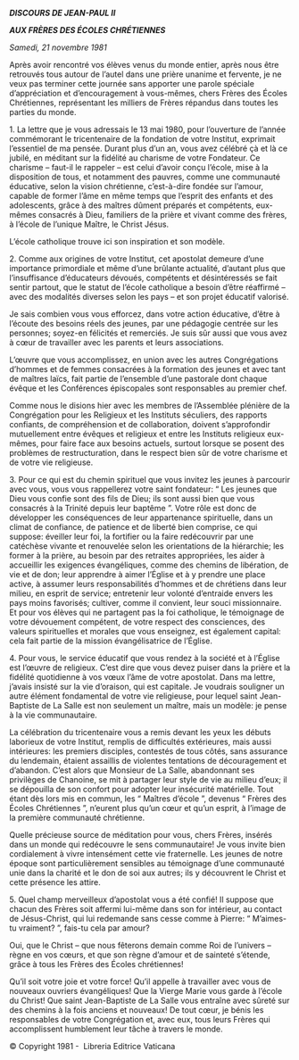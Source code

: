***DISCOURS DE JEAN-PAUL II***

***AUX FRÈRES DES ÉCOLES CHRÉTIENNES***

*Samedi, 21 novembre 1981*

Après avoir rencontré vos élèves venus du monde entier, après nous être retrouvés tous autour de l’autel dans une prière unanime et fervente, je ne veux pas terminer cette journée sans apporter une parole spéciale d’appréciation et d’encouragement à vous-mêmes, chers Frères des Écoles Chrétiennes, représentant les milliers de Frères répandus dans toutes les parties du monde.

1\. La lettre que je vous adressais le 13 mai 1980, pour l’ouverture de l’année commémorant le tricentenaire de la fondation de votre Institut, exprimait l’essentiel de ma pensée. Durant plus d’un an, vous avez célébré çà et là ce jubilé, en méditant sur la fidélité au charisme de votre Fondateur. Ce charisme – faut-il le rappeler – est celui d’avoir conçu l’école, mise à la disposition de tous, et notamment des pauvres, comme une communauté éducative, selon la vision chrétienne, c’est-à-dire fondée sur l’amour, capable de former l’âme en même temps que l’esprit des enfants et des adolescents, grâce à des maîtres dûment préparés et compétents, eux-mêmes consacrés à Dieu, familiers de la prière et vivant comme des frères, à l’école de l’unique Maître, le Christ Jésus.

L’école catholique trouve ici son inspiration et son modèle.

2\. Comme aux origines de votre Institut, cet apostolat demeure d’une importance primordiale et même d’une brûlante actualité, d’autant plus que l’insuffisance d’éducateurs dévoués, compétents et désintéressés se fait sentir partout, que le statut de l’école catholique a besoin d’être réaffirmé – avec des modalités diverses selon les pays – et son projet éducatif valorisé.

Je sais combien vous vous efforcez, dans votre action éducative, d’être à l’écoute des besoins réels des jeunes, par une pédagogie centrée sur les personnes; soyez-en félicités et remerciés. Je suis sûr aussi que vous avez à cœur de travailler avec les parents et leurs associations.

L’œuvre que vous accomplissez, en union avec les autres Congrégations d’hommes et de femmes consacrées à la formation des jeunes et avec tant de maîtres laïcs, fait partie de l’ensemble d’une pastorale dont chaque évêque et les Conférences épiscopales sont responsables au premier chef.

Comme nous le disions hier avec les membres de l’Assemblée plénière de la Congrégation pour les Religieux et les Instituts séculiers, des rapports confiants, de compréhension et de collaboration, doivent s’approfondir mutuellement entre évêques et religieux et entre les Instituts religieux eux-mêmes, pour faire face aux besoins actuels, surtout lorsque se posent des problèmes de restructuration, dans le respect bien sûr de votre charisme et de votre vie religieuse.

3\. Pour ce qui est du chemin spirituel que vous invitez les jeunes à parcourir avec vous, vous vous rappellerez votre saint fondateur: “ Les jeunes que Dieu vous confie sont des fils de Dieu; ils sont aussi bien que vous consacrés à la Trinité depuis leur baptême ”. Votre rôle est donc de développer les conséquences de leur appartenance spirituelle, dans un climat de confiance, de patience et de liberté bien comprise, ce qui suppose: éveiller leur foi, la fortifier ou la faire redécouvrir par une catéchèse vivante et renouvelée selon les orientations de la hiérarchie; les former à la prière, au besoin par des retraites appropriées, les aider à accueillir les exigences évangéliques, comme des chemins de libération, de vie et de don; leur apprendre à aimer l’Église et à y prendre une place active, à assumer leurs responsabilités d’hommes et de chrétiens dans leur milieu, en esprit de service; entretenir leur volonté d’entraide envers les pays moins favorisés; cultiver, comme il convient, leur souci missionnaire. Et pour vos élèves qui ne partagent pas la foi catholique, le témoignage de votre dévouement compétent, de votre respect des consciences, des valeurs spirituelles et morales que vous enseignez, est également capital: cela fait partie de la mission évangélisatrice de l’Église.

4\. Pour vous, le service éducatif que vous rendez à la société et à l’Église est l’œuvre de religieux. C’est dire que vous devez puiser dans la prière et la fidélité quotidienne à vos vœux l’âme de votre apostolat. Dans ma lettre, j’avais insisté sur la vie d’oraison, qui est capitale. Je voudrais souligner un autre élément fondamental de votre vie religieuse, pour lequel saint Jean-Baptiste de La Salle est non seulement un maître, mais un modèle: je pense à la vie communautaire.

La célébration du tricentenaire vous a remis devant les yeux les débuts laborieux de votre Institut, remplis de difficultés extérieures, mais aussi intérieures: les premiers disciples, contestés de tous côtés, sans assurance du lendemain, étaient assaillis de violentes tentations de découragement et d’abandon. C’est alors que Monsieur de La Salle, abandonnant ses privilèges de Chanoine, se mit à partager leur style de vie au milieu d’eux; il se dépouilla de son confort pour adopter leur insécurité matérielle. Tout étant dès lors mis en commun, les “ Maîtres d’école ”, devenus “ Frères des Écoles Chrétiennes ”, n’eurent plus qu’un cœur et qu’un esprit, à l’image de la première communauté chrétienne.

Quelle précieuse source de méditation pour vous, chers Frères, insérés dans un monde qui redécouvre le sens communautaire! Je vous invite bien cordialement à vivre intensément cette vie fraternelle. Les jeunes de notre époque sont particulièrement sensibles au témoignage d’une communauté unie dans la charité et le don de soi aux autres; ils y découvrent le Christ et cette présence les attire.

5\. Quel champ merveilleux d’apostolat vous a été confié! Il suppose que chacun des Frères soit affermi lui-même dans son for intérieur, au contact de Jésus-Christ, qui lui redemande sans cesse comme à Pierre: “ M’aimes-tu vraiment? ”, fais-tu cela par amour?

Oui, que le Christ – que nous fêterons demain comme Roi de l’univers – règne en vos cœurs, et que son règne d’amour et de sainteté s’étende, grâce à tous les Frères des Écoles chrétiennes!

Qu’il soit votre joie et votre force! Qu’il appelle à travailler avec vous de nouveaux ouvriers évangéliques! Que la Vierge Marie vous garde à l’école du Christ! Que saint Jean-Baptiste de La Salle vous entraîne avec sûreté sur des chemins à la fois anciens et nouveaux! De tout cœur, je bénis les responsables de votre Congrégation et, avec eux, tous leurs Frères qui accomplissent humblement leur tâche à travers le monde.

© Copyright 1981 -  Libreria Editrice Vaticana